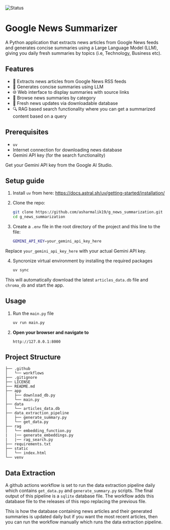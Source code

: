 ![Status](https://img.shields.io/badge/status-breaking-red)

# Google News Summarizer
A Python application that extracts news articles from Google News feeds and generates concise summaries using a Large Language Model (LLM), giving you daily fresh summaries by topics (i.e, Technology, Business etc).

## Features
- 📰 Extracts news articles from Google News RSS feeds
- 🤖 Generates concise summaries using LLM
- 🌐 Web interface to display summaries with source links
- 📂 Browse news summaries by category
- 🔄 Fresh news updates via downloadable database
- 🔍 RAG based search functionality where you can get a summarized content based on a query

## Prerequisites
- `uv` 
- Internet connection for downloading news database
- Gemini API key (for the search functionality)

Get your Gemini API key from the Google AI Studio.

## Setup guide
1. Install `uv` from here: https://docs.astral.sh/uv/getting-started/installation/

2. Clone the repo:
    ```bash
    git clone https://github.com/asharmalik19/g_news_summarization.git
    cd g_news_summarization
    ```
3. Create a `.env` file in the root directory of the project and this line to the file:
    ```bash
    GEMINI_API_KEY=your_gemini_api_key_here
    ```
Replace `your_gemini_api_key_here` with your actual Gemini API key.

4. Syncronize virtual environment by installing the required packages
    ```bash
    uv sync
    ```

This will automatically download the latest `articles_data.db` file and `chroma_db` and start the app.

## Usage
1. Run the `main.py` file
    ```bash
    uv run main.py
    ```

2. **Open your browser and navigate to**
   ```
   http://127.0.0.1:8000
   ```

## Project Structure
```
├── .github
│   └── workflows
├── .gitignore
├── LICENSE
├── README.md
├── app
│   ├── download_db.py
│   └── main.py
├── data
│   └── articles_data.db
├── data_extraction_pipeline
│   ├── generate_summary.py
│   └── get_data.py
├── rag
│   └── embedding_function.py
|   |── generate_embeddings.py
|   |── rag_search.py  
├── requirements.txt
├── static
│   └── index.html
└── venv
```

## Data Extraction 
A github actions workflow is set to run the data extraction pipeline daily which contains `get_data.py` and `generate_summary.py` scripts. The final output of this pipeline is a `sqlite` database file. The workflow adds this database file to the releases of this repo replacing the previous file. 

This is how the database containing news articles and their generated summaries is updated daily but if you want the most recent articles, then you can run the workflow manually which runs the data extraction pipeline.






